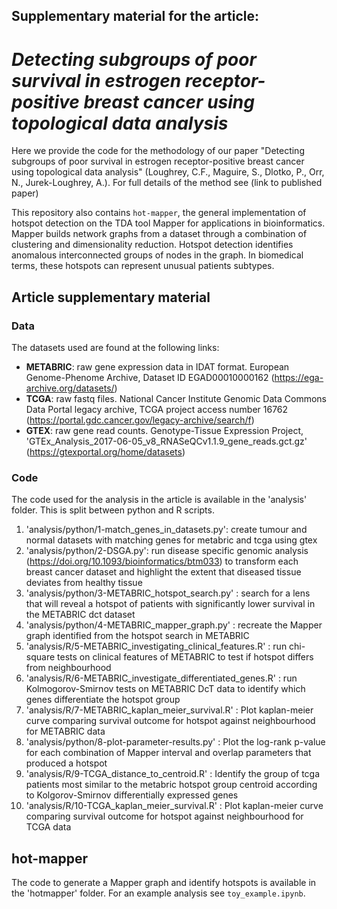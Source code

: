 ## Supplementary material for the article: 
# *Detecting subgroups of poor survival in estrogen receptor-positive breast cancer using topological data analysis*

Here we provide the code for the methodology of our paper "Detecting subgroups of poor survival in estrogen receptor-positive breast cancer using topological data analysis" (Loughrey, C.F., Maguire, S., Dlotko, P., Orr, N., Jurek-Loughrey, A.). For full details of the method see (link to published paper)

This repository also contains ```hot-mapper```, the general implementation of hotspot detection on the TDA tool Mapper for applications in bioinformatics. Mapper builds network graphs from a dataset through a combination of clustering and dimensionality reduction. Hotspot detection identifies anomalous interconnected groups of nodes in the graph. In biomedical terms, these hotspots can represent unusual patients subtypes. 


## Article supplementary material
### Data
The datasets used are found at the following links: 
- **METABRIC**:  raw gene expression data in IDAT format. European Genome-Phenome Archive, Dataset ID EGAD00010000162 (https://ega-archive.org/datasets/)
- **TCGA**:  raw fastq files. National Cancer Institute Genomic Data Commons Data Portal legacy archive, TCGA project access number 16762 (https://portal.gdc.cancer.gov/legacy-archive/search/f)
- **GTEX**:  raw gene read counts. Genotype-Tissue Expression Project, 'GTEx\_Analysis\_2017-06-05\_v8\_RNASeQCv1.1.9\_gene\_reads.gct.gz' (https://gtexportal.org/home/datasets)

### Code 
The code used for the analysis in the article is available in the 'analysis' folder. This is split between python and R scripts.
1. 'analysis/python/1-match_genes_in_datasets.py': create tumour and normal datasets with matching genes for metabric and tcga using gtex
2. 'analysis/python/2-DSGA.py': run disease specific genomic analysis (https://doi.org/10.1093/bioinformatics/btm033) to transform each breast cancer dataset and highlight the extent that diseased tissue deviates from healthy tissue
3. 'analysis/python/3-METABRIC_hotspot_search.py' : search for a lens that will reveal a hotspot of patients with significantly lower survival in the METABRIC dct dataset
4. 'analysis/python/4-METABRIC_mapper_graph.py' : recreate the Mapper graph identified from the hotspot search in METABRIC
5. 'analysis/R/5-METABRIC_investigating_clinical_features.R' : run chi-square tests on clinical features of METABRIC to test if hotspot differs from neighbourhood
6. 'analysis/R/6-METABRIC_investigate_differentiated_genes.R' : run Kolmogorov-Smirnov tests on METABRIC DcT data to identify which genes differentiate the hotspot group 
7. 'analysis/R/7-METABRIC_kaplan_meier_survival.R' : Plot kaplan-meier curve comparing survival outcome for hotspot against neighbourhood for METABRIC data 
8. 'analysis/python/8-plot-parameter-results.py' : Plot the log-rank p-value for each combination of Mapper interval and overlap parameters that produced a hotspot 
9. 'analysis/R/9-TCGA_distance_to_centroid.R' : Identify the group of tcga patients most similar to the metabric hotspot group centroid according to Kolgorov-Smirnov differentially expressed genes
10. 'analysis/R/10-TCGA_kaplan_meier_survival.R' : Plot kaplan-meier curve comparing survival outcome for hotspot against neighbourhood for TCGA data 

## hot-mapper
The code to generate a Mapper graph and identify hotspots is available in the 'hotmapper' folder. For an example analysis see ```toy_example.ipynb```.
